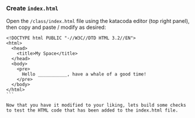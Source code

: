 ### Create `index.html`

Open the `/class/index.html` file using the katacoda editor (top right panel), then copy and paste / modify as desired:
```
<!DOCTYPE html PUBLIC "-//W3C//DTD HTML 3.2//EN">
<html>
  <head>
    <title>My Space</title>
  </head>
  <body>
    <pre>
      Hello ___________, have a whale of a good time!
    </pre>
  </body>
</html>
​```

Now that you have it modified to your liking, lets build some checks to test the HTML code that has been added to the index.html file.

```